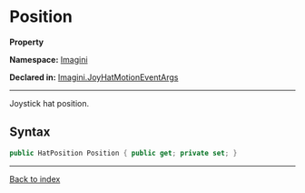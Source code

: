 # Position

**Property**

**Namespace:** [Imagini](Imagini.md)

**Declared in:** [Imagini.JoyHatMotionEventArgs](Imagini.JoyHatMotionEventArgs.md)

------



Joystick hat position.


## Syntax

```csharp
public HatPosition Position { public get; private set; }
```

------

[Back to index](index.md)